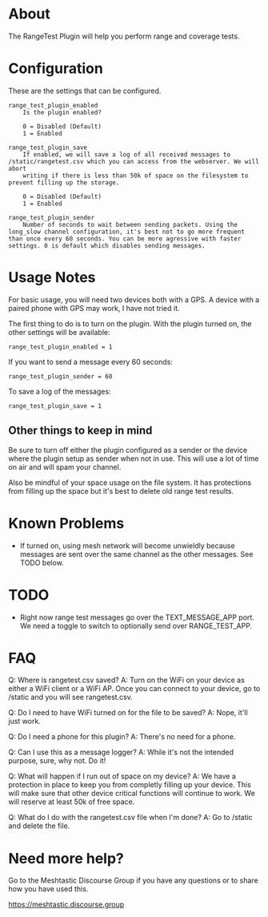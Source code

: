 # About

The RangeTest Plugin will help you perform range and coverage tests.

# Configuration

These are the settings that can be configured.

    range_test_plugin_enabled
        Is the plugin enabled?
        
        0 = Disabled (Default)
        1 = Enabled

    range_test_plugin_save
        If enabled, we will save a log of all received messages to /static/rangetest.csv which you can access from the webserver. We will abort
        writing if there is less than 50k of space on the filesystem to prevent filling up the storage.

        0 = Disabled (Default)
        1 = Enabled

    range_test_plugin_sender
        Number of seconds to wait between sending packets. Using the long_slow channel configuration, it's best not to go more frequent than once every 60 seconds. You can be more agressive with faster settings. 0 is default which disables sending messages.

# Usage Notes

For basic usage, you will need two devices both with a GPS. A device with a paired phone with GPS may work, I have not tried it. 

The first thing to do is to turn on the plugin. With the plugin turned on, the other settings will be available:

	range_test_plugin_enabled = 1

If you want to send a message every 60 seconds:
    
	range_test_plugin_sender = 60

To save a log of the messages:

    range_test_plugin_save = 1

## Other things to keep in mind

Be sure to turn off either the plugin configured as a sender or the device where the plugin setup as sender when not in use. This will use a lot of time on air and will spam your channel.

Also be mindful of your space usage on the file system. It has protections from filling up the space but it's best to delete old range test results.


# Known Problems

* If turned on, using mesh network will become unwieldly because messages are sent over the same channel as the other messages. See TODO below.

# TODO

* Right now range test messages go over the TEXT_MESSAGE_APP port. We need a toggle to switch to optionally send over RANGE_TEST_APP.

# FAQ

Q: Where is rangetest.csv saved?
A: Turn on the WiFi on your device as either a WiFi client or a WiFi AP. Once you can connect to your device, go to /static and you will see rangetest.csv.

Q: Do I need to have WiFi turned on for the file to be saved?
A: Nope, it'll just work.

Q: Do I need a phone for this plugin?
A: There's no need for a phone.

Q: Can I use this as a message logger?
A: While it's not the intended purpose, sure, why not. Do it!

Q: What will happen if I run out of space on my device?
A: We have a protection in place to keep you from completly filling up your device. This will make sure that other device critical functions will continue to work. We will reserve at least 50k of free space.

Q: What do I do with the rangetest.csv file when I'm done?
A: Go to /static and delete the file.

# Need more help?

Go to the Meshtastic Discourse Group if you have any questions or to share how you have used this.

https://meshtastic.discourse.group
